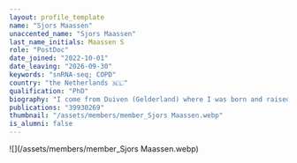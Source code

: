 ```yaml
---
layout: profile_template
name: "Sjors Maassen"
unaccented_name: "Sjors Maassen"
last_name_initials: Maassen S
role: "PostDoc"
date_joined: "2022-10-01"
date_leaving: "2026-09-30"
keywords: "snRNA-seq; COPD"
country: "the Netherlands 🇳🇱"
qualification: "PhD"
biography: "I come from Duiven (Gelderland) where I was born and raised. In Nijmegen I did a BSc in applied science from the Hogeschool Arnhem Nijmegen and a MSc in Clinical Biology at the Radboud University. During this time, I did four internships. Which ranged from sortase-reactions to construct nano-reactors from virus-like particles, mRNA-lipid nanoparticle synthesis, click-chemistry on peptides, to developing a transmembrane antigen model for T cell activation by cross-presentation in dendritic cells. After my MSc I moved to Groningen for my PhD at the group of Geert van den Bogaart. Here I specialized in inflammation biology driven by the immunometabolism of human blood-derived macrophages using various techniques. During my time at the Demaria lab I will work on detecting senescence in patient tissue with snRNA-seq."
publications: "39930269"
thumbnail: "/assets/members/member_Sjors Maassen.webp"
is_alumni: false
---
```


 ![](/assets/members/member_Sjors Maassen.webp)

 